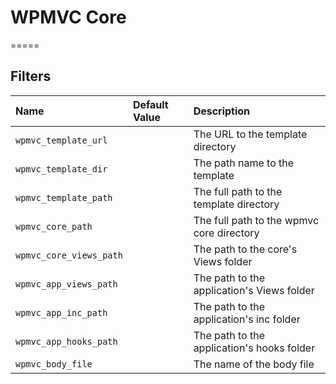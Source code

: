 # WPMVC Core

=====

## Filters

| Name | Default Value | Description |
| :--- | :--- | :--- |
| `wpmvc_template_url` | | The URL to the template directory |
| `wpmvc_template_dir` | | The path name to the template |
| `wpmvc_template_path` | | The full path to the template directory |
| `wpmvc_core_path` | | The full path to the wpmvc core directory |
| `wpmvc_core_views_path` | | The path to the core's Views folder |
| `wpmvc_app_views_path` | | The path to the application's Views folder |
| `wpmvc_app_inc_path` | | The path to the application's inc folder |
| `wpmvc_app_hooks_path` | | The path to the application's hooks folder |
| `wpmvc_body_file` | | The name of the body file|
